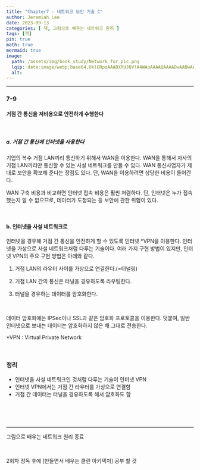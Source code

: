 ```yaml
---
title: "Chapter7 - 네트워크 보안 기술 C"
author: Jeremiah Lee
date: 2023-09-13
categories: [ 책, 그림으로 배우는 네트워크 원리 ]
tags: [책]
pin: true
math: true
mermaid: true
image: 
  path: /assets/img/book_study/Network_for_pic.png
  lqip: data:image/webp;base64,UklGRpoAAABXRUJQVlA4WAoAAAAQAAAADwAABwAAQUxQSDIAAAARL0AmbZurmr57yyIiqE8oiG0bejIYEQTgqiDA9vqnsUSI6H+oAERp2HZ65qP/VIAWAFZQOCBCAAAA8AEAnQEqEAAIAAVAfCWkAALp8sF8rgRgAP7o9FDvMCkMde9PK7euH5M1m6VWoDXf2FkP3BqV0ZYbO6NA/VFIAAAA
  alt: 
---
```

***

### 7-9

#### 거점 간 통신을 저비용으로 안전하게 수행한다

<br>

##### a. 거점 간 통신에 인터넷을 사용한다

기업의 복수 거점 LAN끼리 통신하기 위해서 WAN을 이용한다. WAN을 통해서 자사의 거점 LAN끼리만 통신할 수 있는 사설 네트워크를 만들 수 있다. WAN 통신사업자가 제대로 보안을 확보해 준다는 장점도 있다. 단, WAN을 이용하려면 상당한 비용이 들어간다.


WAN 구축 비용과 비교하면 인터넷 접속 비용은 훨씬 저렴하다. 단, 인터넷은 누가 접속했는지 알 수 없으므로, 데이터가 도청되는 등 보안에 관한 위험이 있다.

<br>

#### b. 인터넷을 사설 네트워크로


인터넷을 경유해 거점 간 통신을 안전하게 할 수 있도록 인터넷 *VPN을 이용한다. 인터넷을 가상으로 사설 네트워크처럼 다루는 기술이다. 여러 가지 구현 방법이 있지만, 인터넷 VPN의 주요 구현 방법은 아래와 같다.

1. 거점 LAN의 라우터 사이를 가상으로 연결한다.(=터널링)

2. 거점 LAN 간의 통신은 터널을 경유하도록 라우팅한다.

3. 터널을 경유하는 데이터를 암호화한다.

<br>

데이터 암호화에는 IPSec이나 SSL과 같은 암호화 프로토콜을 이용한다. 덧붙여, 일반 인터넷으로 보내는 데이터는 암호화하지 않은 채 그대로 전송한다.


*VPN : Virtual Private Network

<br>

### 정리

- 인터넷을 사설 네트워크인 것처럼 다루는 기술이 인터넷 VPN
- 인터넷 VPN에서는 거점 간 라우터를 가상으로 연결함
- 거점 간 데이터는 터널을 경유하도록 해서 암호화도 함

<br>
<br>
<br>

***

그림으로 배우는 네트워크 원리 종료

​

2회차 정독 후에 [만들면서 배우는 클린 아키텍처] 공부 할 것
